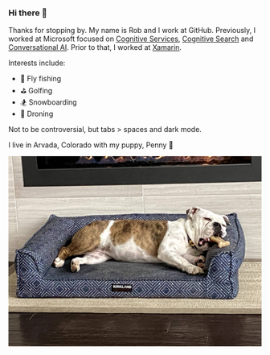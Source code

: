 ### Hi there 👋

Thanks for stopping by. My name is Rob and I work at GitHub. Previously, I worked at Microsoft focused on [Cognitive Services](https://azure.microsoft.com/en-us/services/cognitive-services/), [Cognitive Search](https://azure.microsoft.com/en-us/services/search/) and [Conversational AI](https://dev.botframework.com/). Prior to that, I worked at [Xamarin](https://dotnet.microsoft.com/apps/xamarin).

Interests include:
* :fishing_pole_and_fish: Fly fishing
* :golf: Golfing
* :snowboarder: Snowboarding
* :helicopter: Droning

Not to be controversial, but tabs > spaces and dark mode.

I live in Arvada, Colorado with my puppy, Penny :dog:

![Penny, the English bulldog](https://github.com/rob-derosa/rob-derosa/blob/main/penny_dreams_bone.jpg?raw=true)
